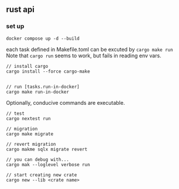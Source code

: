 ## rust api

### set up

```
docker compose up -d --build
```

each task defined in Makefile.toml can be excuted by `cargo make run`  
Note that `cargo run` seems to work, but fails in reading env vars.  

```
// install cargo
cargo install --force cargo-make


// run [tasks.run-in-docker]
cargo make run-in-docker
```

Optionally, conducive commands are executable.  

```
// test
cargo nextest run

// migration
cargo make migrate

// revert migration
cargo makme sqlx migrate revert

// you can debug with...
cargo mak --loglevel verbose run

// start creating new crate
cargo new --lib <crate name>
```

